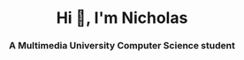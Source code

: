 <h1 align="center">Hi 👋, I'm Nicholas</h1>
<h3 align="center">A Multimedia University Computer Science student</h3>


